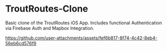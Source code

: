 # TroutRoutes-Clone

Basic clone of the TroutRoutes iOS App. Includes functional Authentication via Firebase Auth and Mapbox Integration.

https://github.com/user-attachments/assets/fef6b817-8f74-4c42-8eb4-56eb6cd576f9

